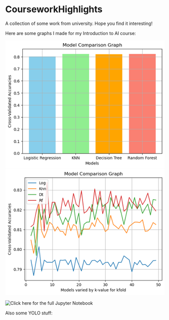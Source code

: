 # CourseworkHighlights
A collection of some work from university. Hope you find it interesting! 


Here are some graphs I made for my Introduction to AI course: 

![Screenshot1](IntroToAI/modelComp1.png)
![Screenshot2](IntroToAI/modelComp2.png)

![Click here for the full Jupyter Notebook](IntroToAI/Titanic_Survival_PredHW4.ipynb)


Also some YOLO stuff: 
